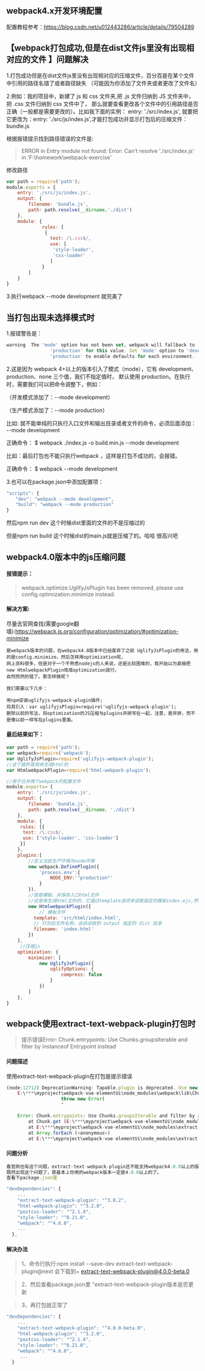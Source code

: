 ## webpack4.x开发环境配置

配置教程参考：https://blog.csdn.net/u012443286/article/details/79504289

## 【webpack打包成功,但是在dist文件js里没有出现相对应的文件 】问题解决

1.打包成功但是在dist文件js里没有出现相对应的压缩文件，百分百是在某个文件中引用的路径名错了或者路径缺失
（可能因为你添加了文件夹或者更改了文件名）

2.例如：我的项目中，新建了 js 和 css 文件夹,把 .js 文件归纳到 JS 文件夹中，把 .css 文件归纳到 css 文件中了，
那么就要查看更改各个文件中的引用路径是否正确（一般都是需要更改的）。比如我下面的实例： entry: './src/index.js', 
就要把它更改为：entry: './src/js/index.js',才能打包成功并显示打包后的压缩文件：bundle.js

根据报错提示找到路径错误的文件是:

> ERROR in Entry module not found: Error: Can't resolve './src/index.js' in 'F:\homework\webpack-exercise'

修改路径
```js
var path = require('path');
module.exports = {
    entry: './src/js/index.js',
    output: { 
        filename: 'bundle.js', 
        path: path.resolve(__dirname,'./dist')
    },
    module: {
             rules: [
              {
                test: /\.css$/,
                use: [
                 'style-loader',
                 'css-loader'
                ]
             }
        ]
    }
}

```
3.执行webpack --mode development   就完美了


## 当打包出现未选择模式时

1.报错警告是：
```js
warning  The 'mode' option has not been set, webpack will fallback to
                'production' for this value. Set 'mode' option to 'development' or
                'production' to enable defaults for each environment.

```

2.这是因为 webpack 4+以上的版本引入了模式（mode），它有 development、production、none 三个值，我们不指定值时，
默认使用 production。在执行时，需要我们可以把命令调整下，例如：

（开发模式添加了：--mode development）

（生产模式添加了：--mode production）

比如: 就不能单纯的只执行入口文件和输出目录或者文件的命令，必须后面添加： --mode development

正确命令： $ webpack ./index.js -o build.min.js --mode development

比如：最后打包也不能只执行webpack ，这样是打包不成功的，会报错。

正确命令： $ webpack --mode development

3.也可以在package.json中添加配置项：
```js
"scripts": {
　　"dev": "webpack --mode development",
　　"build": "webpack --mode production"
}
```
然后npm run dev  这个时候dist里面的文件的不是压缩过的

但是npm run build 这个时候dist的main.js就是压缩了的。哈哈  很高兴吧


## webpack4.0版本中的js压缩问题
#### 报错提示：
> webpack.optimize.UglifyJsPlugin has been removed, please use config.optimization.minimize instead.

#### 解决方案:
尽量去官网查找(需要google翻墙):https://webpack.js.org/configuration/optimization/#optimization-minimize
```
是webpack版本的问题，在webpack4.0版本中已经废弃了之前 UglifyJsPlugin的用法，用的是config.minimize，然后怎样用optimization呢，
网上资料很多，但是对于一个不熟悉nodejs的人来说，还是比较困难的，我开始以为直接把new HtmlwebpackPlugin改成optimization就行，
自然而然的错了。那怎样做呢？

我们需要以下几步：

用npm安装uglifyjs-webpack-plugin插件;
将其引入：var uglifyjsPlugin=require('uglifyjs-webpack-plugin');
删除以前的写法，将optimization的JS压缩与plugins并排写在一起，注意，是并排，而不是像以前一样写在plugins里面。
```
#### 最后结果如下：
```js
var path = require('path');
var webpack=require('webpack');
var UglifyJsPlugin=require('uglifyjs-webpack-plugin');
//这个插件是用来生成html的
var HtmlwebpackPlugin=require('html-webpack-plugin');

//用于合并两个webpack的配置文件
module.exports= {
    entry: './src/js/index.js',
    output: {
        filename: 'bundle.js',
        path: path.resolve(__dirname, './dist')
    },
    module: {
     rules: [{
      test: /\.css$/,
      use: ['style-loader', 'css-loader']
     }]
    },
    plugins:[
        //定义当前生产环境为node环境
        new webpack.DefinePlugin({
            'process.env':{
                NODE_ENV:'"production"'
            }
        }),
        //提取模板，并保存入口html文件
        //这是来生成html文件的，它通过template选项来读取指定的模板index.ejs,然后输出到filename指定的文件
        new HtmlwebpackPlugin({
            // 模板文件
          template: 'src/html/index.html',
          // 打包后文件名称，会自动放到 output 指定的 dist 目录
          filename: 'index.html'
        })
    ],
     //压缩js
    optimization: {
        minimizer: [
            new UglifyJsPlugin({
                uglifyOptions: {
                    compress: false
                }
            })
        ]
    },
}

```
## webpack使用extract-text-webpack-plugin打包时
> 提示错误Error: Chunk.entrypoints: Use Chunks.groupsIterable and filter by instanceof Entrypoint instead


#### 问题描述
使用extract-text-webpack-plugin在打包是提示错误
```js
(node:12712) DeprecationWarning: Tapable.plugin is deprecated. Use new API on `.hooks` instead
    E:\***\myproject\webpack-vue-elementUi\node_modules\webpack\lib\Chunk.js:460
                    throw new Error(
                    ^

    Error: Chunk.entrypoints: Use Chunks.groupsIterable and filter by instanceof Entrypoint instead
        at Chunk.get (E:\***\myproject\webpack-vue-elementUi\node_modules\webpack\lib\Chunk.js:460:9)
        at E:\***\myproject\webpack-vue-elementUi\node_modules\extract-text-webpack-plugin\dist\index.js:176:48
        at Array.forEach (<anonymous>)
        at E:\***\myproject\webpack-vue-elementUi\node_modules\extract-text-webpack-plugin\dist\index.js:171:18
```
#### 问题分析
```js
看官网也有这个问题，extract-text-webpack-plugin还不能支持webpack4.0.0以上的版本。有个这样的描述 
既然出现这个问题了，那基本上你用的webpack版本一定是4.0.0以上的了。 
查看下package.json里

"devDependencies": {
    ...
    "extract-text-webpack-plugin": "^3.0.2",
    "html-webpack-plugin": "^3.2.0",
    "postcss-loader": "^2.1.4",
    "style-loader": "^0.21.0",
    "webpack": "^4.6.0",
    ...
  },
```
#### 解决办法

>  1、命令行执行:npm install --save-dev extract-text-webpack-plugin@next 会下载到+ extract-text-webpack-plugin@4.0.0-beta.0 

>  2、然后查看package.json里  "extract-text-webpack-plugin版本是否更新

>  3、再打包就正常了
```js
"devDependencies": {
    ...
    "extract-text-webpack-plugin": "^4.0.0-beta.0",
    "html-webpack-plugin": "^3.2.0",
    "postcss-loader": "^2.1.4",
    "style-loader": "^0.21.0",
    "webpack": "^4.6.0",
     ...
  }

```



